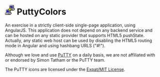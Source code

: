 ﻿# ![icon](assets/img/putty-32.png "PuTTY Logo") PuttyColors

An exercise in a strictly client-side single-page application, using AngularJS. This application does not depend on any backend service and can be hosted on any static provider that supports HTML5 pushState. Actually, any static web host can be used by disabling the HTML5 routing mode in Angular and using hashbang URLS ("#!").

Although we love and use [PuTTY](http://www.chiark.greenend.org.uk/~sgtatham/putty/) on a daily basis, we are not affiliated with or endorsed by Simon Tatham or the PuTTY team.

The PuTTY icons are licensed under the [Expat/MIT License](http://svn.tartarus.org/sgt/putty/icons/mkicon.py?view=markup).
